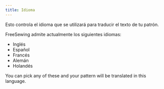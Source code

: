 ```yaml
---
title: Idioma
---
```


Esto controla el idioma que se utilizará para traducir el texto de tu patrón.

FreeSewing admite actualmente los siguientes idiomas:

- Inglés
- Español
- Francés
- Alemán
- Holandés

You can pick any of these and your pattern will be translated in this language.

